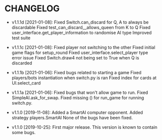 # CHANGELOG

* v1.1.1d [2021-01-08]: Fixed Switch.can_discard for Q, A to always be discardable 
  Fixed test_can_discard__allows_queen from K to Q
  Fixed user_interface.get_player_information to randomise AI type
  Improved test suite


* v1.1.1c [2021-01-08]: Fixed player not switching to the other
  Fixed initial game flags for setup_round
  Fixed user_interface.select_player type error issue
  Fixed Switch.draw4 not being set to True when Q is discarded
  

* v1.1.1b [2021-01-06]: Fixed bugs related to starting a game
  Fixed players/bots instantiation when switch.py is ran
  Fixed index for cards at UI.select_card


* v1.1.1a [2021-01-06]: Fixed bugs that won't allow game to run.
  Fixed SimpleAI.ask_for_swap.
  Fixed missing () for run_game for running switch.py.
  

* v1.1.0 [2019-11-08]: Added a SmartAI computer opponent.
  Added strategy players.SmartAI
  None of the bugs have been fixed.
  

* v1.1.0 [2019-10-25]: First major release.
  This version is known to contain some bugs.
